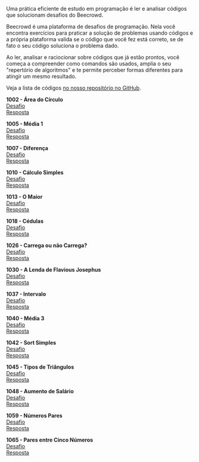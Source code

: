 Uma prática eficiente de estudo em programação é ler e analisar códigos que solucionam desafios do Beecrowd.

Beecrowd é uma plataforma de desafios de programação. Nela você encontra exercícios para praticar a solução de problemas usando códigos e a própria plataforma valida se o código que você fez está correto, se de fato o seu código soluciona o problema dado.

Ao ler, analisar e raciocionar sobre códigos que já estão prontos, você começa a compreender como comandos são usados, amplia o seu "repertório de algoritmos" e te permite perceber formas diferentes para atingir um mesmo resultado.

Veja a lista de códigos [no nosso repositório no GitHub](https://github.com/marcelaodev/marcelaodev/trilha/docs/javascript/leitura).

**1002 - Área do Círculo**  
[Desafio](https://judge.beecrowd.com/pt/problems/view/1002)  
[Resposta](https://github.com/marcelaodev/marcelaodev/trilha/docs/javascript/leitura/1002.js)  

**1005 - Média 1**  
[Desafio](https://judge.beecrowd.com/pt/problems/view/1005)  
[Resposta](https://github.com/marcelaodev/marcelaodev/trilha/docs/javascript/leitura/1005.js)  

**1007 - Diferença**  
[Desafio](https://judge.beecrowd.com/pt/problems/view/1007)  
[Resposta](https://github.com/marcelaodev/marcelaodev/trilha/docs/javascript/leitura/1007.js)  

**1010 - Cálculo Simples**  
[Desafio](https://judge.beecrowd.com/pt/problems/view/1010)  
[Resposta](https://github.com/marcelaodev/marcelaodev/trilha/docs/javascript/leitura/1010.js)  

**1013 - O Maior**  
[Desafio](https://judge.beecrowd.com/pt/problems/view/1013)  
[Resposta](https://github.com/marcelaodev/marcelaodev/trilha/docs/javascript/leitura/1013.js)  

**1018 - Cédulas**  
[Desafio](https://judge.beecrowd.com/pt/problems/view/1018)  
[Resposta](https://github.com/marcelaodev/marcelaodev/trilha/docs/javascript/leitura/1018.js)  

**1026 - Carrega ou não Carrega?**  
[Desafio](https://judge.beecrowd.com/pt/problems/view/1026)  
[Resposta](https://github.com/marcelaodev/marcelaodev/trilha/docs/javascript/leitura/1026.js)  

**1030 - A Lenda de Flavious Josephus**  
[Desafio](https://judge.beecrowd.com/pt/problems/view/1030)  
[Resposta](https://github.com/marcelaodev/marcelaodev/trilha/docs/javascript/leitura/1030.js)  

**1037 - Intervalo**  
[Desafio](https://judge.beecrowd.com/pt/problems/view/1037)  
[Resposta](https://github.com/marcelaodev/marcelaodev/trilha/docs/javascript/leitura/1037.js)  

**1040 - Média 3**  
[Desafio](https://judge.beecrowd.com/pt/problems/view/1040)  
[Resposta](https://github.com/marcelaodev/marcelaodev/trilha/docs/javascript/leitura/1040.js)  

**1042 - Sort Simples**  
[Desafio](https://judge.beecrowd.com/pt/problems/view/1042)  
[Resposta](https://github.com/marcelaodev/marcelaodev/trilha/docs/javascript/leitura/1042.js)  

**1045 - Tipos de Triângulos**  
[Desafio](https://judge.beecrowd.com/pt/problems/view/1045)  
[Resposta](https://github.com/marcelaodev/marcelaodev/trilha/docs/javascript/leitura/1045.js)  

**1048 - Aumento de Salário**  
[Desafio](https://judge.beecrowd.com/pt/problems/view/1048)  
[Resposta](https://github.com/marcelaodev/marcelaodev/trilha/docs/javascript/leitura/1048.js)  

**1059 - Números Pares**  
[Desafio](https://judge.beecrowd.com/pt/problems/view/1059)  
[Resposta](https://github.com/marcelaodev/marcelaodev/trilha/docs/javascript/leitura/1059.js)  

**1065 - Pares entre Cinco Números**  
[Desafio](https://judge.beecrowd.com/pt/problems/view/1065)  
[Resposta](https://github.com/marcelaodev/marcelaodev/trilha/docs/javascript/leitura/1065.js)  
